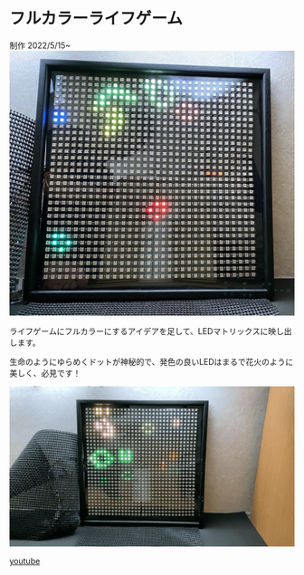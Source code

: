 # フルカラーライフゲーム
制作 2022/5/15~
![参考画像](/img/pic1.jpg)

ライフゲームにフルカラーにするアイデアを足して、LEDマトリックスに映し出します。

生命のようにゆらめくドットが神秘的で、発色の良いLEDはまるで花火のように美しく、必見です！

![アニメーション](/img/animation.gif)

[youtube](https://www.youtube.com/watch?v=L6M5b7wfIgE)